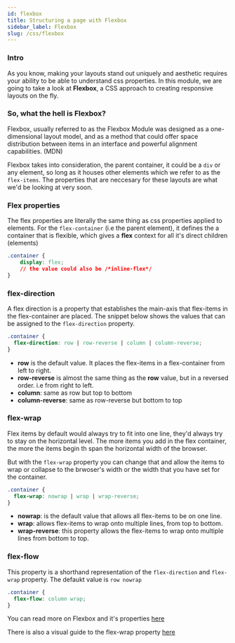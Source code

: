 ```yaml
---
id: flexbox
title: Structuring a page with Flexbox
sidebar_label: Flexbox
slug: /css/flexbox
---
```


### Intro

As you know, making your layouts stand out uniquely and aesthetic requires your ability to be able to understand css properties. In this module, we are going to take a look at **Flexbox**, a CSS approach to creating responsive layouts on the fly.

### So, what the hell is Flexbox?

Flexbox, usually referred to as the Flexbox Module was designed as a one-dimensional layout model, and as a method that could offer space distribution between items in an interface and powerful alignment capabilities. (MDN)

Flexbox takes into consideration, the parent container, it could be a `div` or any element, so long as it houses other elements which we refer to as the `flex-items`. The properties that are neccesary for these layouts are what we'd be looking at very soon.

### Flex properties

The flex properties are literally the same thing as css properties applied to elements. For the `flex-container` (i.e the parent element), it defines the a container that is flexible, which gives a **flex** context for all it's direct children (elements)

```css
.container {
    display: flex;
    // the value could also be /*inline-flex*/ 
}
```
### flex-direction

A flex direction is a property that establishes the main-axis that flex-items in the flex-container are placed. The snippet below shows the values that can be assigned to the `flex-direction` property.

```css
.container {
  flex-direction: row | row-reverse | column | column-reverse;
}
```
- **row** is the default value. It places the flex-items in a flex-container from left to right.
- **row-reverse** is almost the same thing as the **row** value, but in a reversed order. i.e from right to left.
- **column**: same as row but top to bottom
- **column-reverse**: same as row-reverse but bottom to top


### flex-wrap

Flex items by default would always try to fit into one line, they'd always try to stay on the horizontal level. The more items you add in the flex container, the more the items begin th span the horizontal width of the browser.

But with the `flex-wrap` property you can change that and allow the items to wrap or collapse to the brwoser's width or the width that you have set for the container.

```css
.container {
  flex-wrap: nowrap | wrap | wrap-reverse;
}
```

- **nowrap**: is the default value that allows all flex-items to be on one line.
- **wrap**: allows flex-items to wrap onto multiple lines, from top to bottom.
- **wrap-reverse**: this property allows the flex-items to wrap onto multiple lines from bottom to top.

### flex-flow

This property is a shorthand representation of the `flex-direction` and `flex-wrap` property. The defaukt value is `row nowrap`

```css
.container {
  flex-flow: column wrap;
}
```

You can read more on Flexbox and it's properties [here](https://css-tricks.com/snippets/css/a-guide-to-flexbox/)

There is also a visual guide to the flex-wrap property [here](https://css-tricks.com/almanac/properties/f/flex-wrap/)